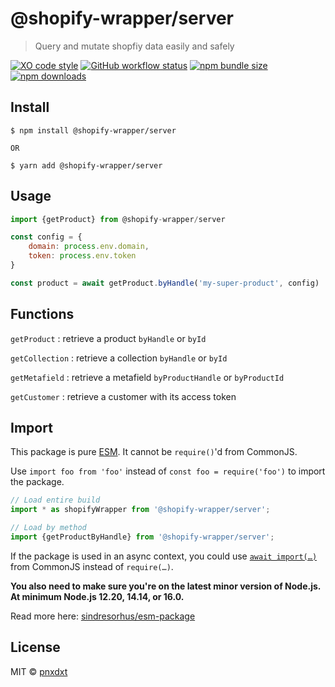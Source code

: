 # @shopify-wrapper/server

> Query and mutate shopfiy data easily and safely

[![XO code style](https://img.shields.io/badge/code_style-XO-5ed9c7.svg)](https://github.com/xojs/xo)
[![GitHub workflow status](https://img.shields.io/github/workflow/status/pnxdxt/shopify-wrapper/CI)](https://github.com/pnxdxt/shopify-wrapper/actions/)
[![npm bundle size](https://img.shields.io/bundlephobia/min/@shopify-wrapper/server)](https://bundlephobia.com/package/@shopify-wrapper/server)
[![npm downloads](https://img.shields.io/npm/dt/@shopify-wrapper/server)](https://www.npmjs.com/package/@shopify-wrapper/server)

## Install

```
$ npm install @shopify-wrapper/server

OR

$ yarn add @shopify-wrapper/server

```

## Usage

```js
import {getProduct} from @shopify-wrapper/server

const config = {
	domain: process.env.domain,
	token: process.env.token
}

const product = await getProduct.byHandle('my-super-product', config)
```

## Functions

`getProduct` : retrieve a product `byHandle` or `byId`

`getCollection` : retrieve a collection `byHandle` or `byId`

`getMetafield` : retrieve a metafield `byProductHandle` or `byProductId`

`getCustomer` : retrieve a customer with its access token

## Import

This package is pure [ESM](https://developer.mozilla.org/en-US/docs/Web/JavaScript/Guide/Modules). It cannot be `require()`'d from CommonJS.

Use `import foo from 'foo'` instead of `const foo = require('foo')` to import the package.

```js
// Load entire build
import * as shopifyWrapper from '@shopify-wrapper/server';

// Load by method
import {getProductByHandle} from '@shopify-wrapper/server';
```

If the package is used in an async context, you could use [`await import(…)`](https://developer.mozilla.org/en-US/docs/Web/JavaScript/Reference/Statements/import#dynamic_imports) from CommonJS instead of `require(…)`.

**You also need to make sure you're on the latest minor version of Node.js. At minimum Node.js 12.20, 14.14, or 16.0.**

Read more here: [sindresorhus/esm-package](https://gist.github.com/sindresorhus/a39789f98801d908bbc7ff3ecc99d99c)

## License

MIT © [pnxdxt](https://pnxdxt.com)
